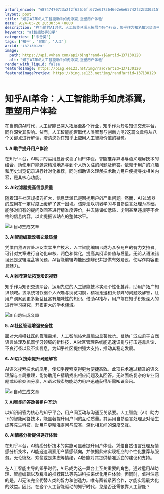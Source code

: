 ```yaml
---
arturl_encode: "68747470733a2f2f626c6f:672e6373646e2e6e65742f323330315f38323034313835302f:61727469636c652f64657461696c732f313337313330313230"
layout: post
title: "知乎AI革命人工智能助手如虎添翼,重塑用户体验"
date: 2024-05-26 20:30:54 +0800
description: "在当前的AI时代，人工智能已深入拓展至各个行业，知乎作为知名知识交流平台，同样深受其影响。然而，人工"
keywords: "ai智能助手知乎"
categories: ['未分类']
tags: ['知乎', '智能', '人工']
artid: "137130120"
image:
  path: https://api.vvhan.com/api/bing?rand=sj&artid=137130120
  alt: "知乎AI革命人工智能助手如虎添翼,重塑用户体验"
render_with_liquid: false
featuredImage: https://bing.ee123.net/img/rand?artid=137130120
featuredImagePreview: https://bing.ee123.net/img/rand?artid=137130120
---
```


# 知乎AI革命：人工智能助手如虎添翼，重塑用户体验

在当前的AI时代，人工智能已深入拓展至各个行业，知乎作为知名知识交流平台，同样深受其影响。然而，人工智能能否取代人类智慧与创新力呢?这篇文章将从八个关键点进行解读，澄清您对在知乎上应用人工智能价值的疑惑。

**1. AI助手提升用户体验**

在知乎平台，AI助手的运用显著改善了用户体验。智能推荐算法与语义理解技术的结合，助使用户能迅速精准地追寻到个人所关注的问题及解答。依赖于用户的兴趣和历史浏览记录进行针对化推荐，同时借助语义理解技术助力用户便捷寻找相关内容，是其核心功能。

**2. AI过滤器提高信息质量**

随着知乎社区规模的扩大，信息泛滥已是困扰用户的严重问题。然而，AI 过滤器的应用在一定程度上缓解了这一困境。该算法以机器学习与自然语言处理为基础，能够对旧有的提问及回答进行精准度评价，并去除诸如低质、复制甚至违规等不合格的信息内容，以此提振该站点的整体水平。

![ai自动生成文章](https://i-blog.csdnimg.cn/blog_migrate/6388b6338438dee28655700cf521122f.jpeg)

**3. AI智能编辑改善文章质量**

凭借自然语言处理及文本生产技术，人工智能编辑已成为众多用户的有力支持者。可针对文章进行自动化审核、润色和优化，提高其阅读价值与质量。无论从语法错误还是逻辑混乱等问题，AI智能编辑均能迅速辨识并提供有效建议，使写作内容更具魅力。

**4. AI推荐算法拓宽知识视野**

知乎作为知识交流平台，运用先进的人工智能技术实现个性化推荐，助用户拓广知识领域。该系统可依据个人兴趣与浏览习惯，精准推送相关领域的问题及解答，让用户洞察到更多新型且富有趣味性的知识。借助AI推荐，用户能在知乎积极深入的进行学习探究，开拓更大的学术疆域。

![ai自动生成文章](https://i-blog.csdnimg.cn/blog_migrate/a73e67c8af9f8d72df283fbe4d74f418.jpeg)

**5. AI社区管理增强安全性**

面对大规模社区的管理需求，人工智能技术展现出显著优势。借助广泛应用于自然语言处理及机器学习领域的新科技，AI社区管理系统能迅速识别与打击违规言论、不良行径以及不实信息，为知乎社区提供强大支持，推动其稳定发展。

**6. AI语义搜索提升问题解答**

AI语义搜索技术的应用，使知乎搜索变得更为便捷高效。此项技术通过精准的语义理解与全局推理，能协助用户精确找出相应问题及其回答。无论面临复杂的专业问题或经验交流分享，AI语义搜索均能助力用户迅速获得所需知识资讯。

![ai自动生成文章](https://i-blog.csdnimg.cn/blog_migrate/79d611be5f1e3413fb848a2b1bfacbed.jpeg)

**7. AI智能问答改善用户互动**

以知识问答为核心的知乎平台，用户间互动与沟通至关紧要。人工智能（AI）助力下的智能问答技术，能显著提升用户间的互动质量。其运用自然语言处理及对话生成等先进科技，助用户更精准提问与应答，深化相互间的深度交互。

**8. AI情感分析提供更好体验**

在知乎平台，AI情感分析技术的实施可显著提升用户体验。凭借自然语言处理及情感分析技术，AI能迅速洞察用户情感倾向，并依据此来实现相应的个性化推荐与服务。无论愤怒、欢愉或是焦虑等情绪，AI皆能对其提供精准适宜的建议和支持。

在人工智能主导的知乎时代，AI已成为这一舞台上至关重要的角色。通过运用AI助理、智能编辑以及精准的推荐算法等先进科技来优化用户体验。但同时，值得注意的是，AI无法完全代替人类的智力和创造力。唯有两者紧密合作，才能实现最大化的效益。因此，在这个人工智能驱动的知乎时代，您是否还需依靠人工智能？